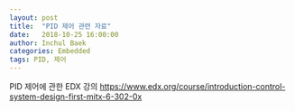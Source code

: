 ```yaml
---
layout: post
title:  "PID 제어 관련 자료"
date:   2018-10-25 16:00:00
author: Inchul Baek
categories: Embedded
tags: PID, 제어
---
```


PID 제어에 관한 EDX 강의
https://www.edx.org/course/introduction-control-system-design-first-mitx-6-302-0x

